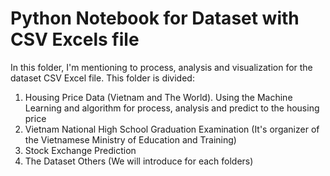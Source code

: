 # Python Notebook for Dataset with CSV Excels file

In this folder, I'm mentioning to process, analysis and visualization for the dataset CSV Excel file.
This folder is divided:

1. Housing Price Data (Vietnam and The World). Using the Machine Learning and algorithm for process, analysis and predict to the housing price
2. Vietnam National High School Graduation Examination (It's organizer of the Vietnamese Ministry of Education and Training)
3. Stock Exchange Prediction
4. The Dataset Others (We will introduce for each folders)

